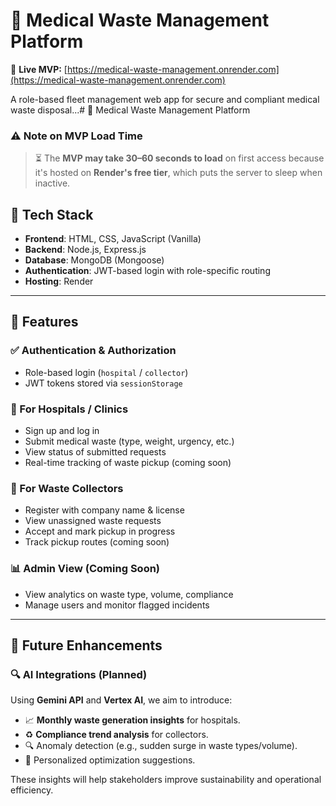 # 🧼 Medical Waste Management Platform

🚀 **Live MVP:** [https://medical-waste-management.onrender.com](https://medical-waste-management.onrender.com)

A role-based fleet management web app for secure and compliant medical waste disposal...# 🧼 Medical Waste Management Platform

### ⚠️ Note on MVP Load Time

> ⏳ The **MVP may take 30–60 seconds to load** on first access because it's hosted on **Render's free tier**, which puts the server to sleep when inactive.

## 🔧 Tech Stack

- **Frontend**: HTML, CSS, JavaScript (Vanilla)
- **Backend**: Node.js, Express.js
- **Database**: MongoDB (Mongoose)
- **Authentication**: JWT-based login with role-specific routing
- **Hosting**: Render

---

## 🧩 Features

### ✅ Authentication & Authorization
- Role-based login (`hospital` / `collector`)
- JWT tokens stored via `sessionStorage`

### 🏥 For Hospitals / Clinics
- Sign up and log in
- Submit medical waste (type, weight, urgency, etc.)
- View status of submitted requests
- Real-time tracking of waste pickup (coming soon)

### 🚛 For Waste Collectors
- Register with company name & license
- View unassigned waste requests
- Accept and mark pickup in progress
- Track pickup routes (coming soon)

### 📊 Admin View (Coming Soon)
- View analytics on waste type, volume, compliance
- Manage users and monitor flagged incidents

---

## 🚀 Future Enhancements

### 🔍 AI Integrations (Planned)
Using **Gemini API** and **Vertex AI**, we aim to introduce:

- 📈 **Monthly waste generation insights** for hospitals.
- ♻️ **Compliance trend analysis** for collectors.
- 🔍 Anomaly detection (e.g., sudden surge in waste types/volume).
- 📅 Personalized optimization suggestions.

These insights will help stakeholders improve sustainability and operational efficiency.
